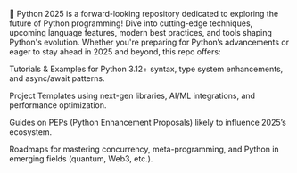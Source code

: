 🚀 Python 2025 is a forward-looking repository dedicated to exploring the future of Python programming! Dive into cutting-edge techniques, upcoming language features, modern best practices, and tools shaping Python's evolution. Whether you're preparing for Python’s advancements or eager to stay ahead in 2025 and beyond, this repo offers:

Tutorials & Examples for Python 3.12+ syntax, type system enhancements, and async/await patterns.

Project Templates using next-gen libraries, AI/ML integrations, and performance optimization.

Guides on PEPs (Python Enhancement Proposals) likely to influence 2025’s ecosystem.

Roadmaps for mastering concurrency, meta-programming, and Python in emerging fields (quantum, Web3, etc.).
